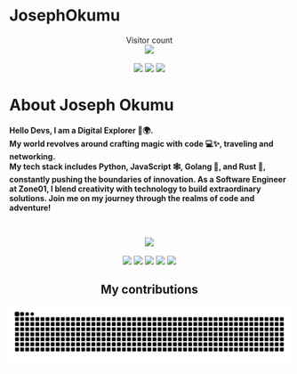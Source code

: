 # JosephOkumu


<p align="center"> 
  Visitor count<br>
  <img src="https://profile-counter.glitch.me/orbitturner/count.svg" />
</p>

<p align="center">
<a href="https://github.com/josephokumu/orbitnextframework/archive/ONF_V1.0.1.zip"><img src="https://img.shields.io/badge/RISING-FROM%20THE%20VIBRANT-green?style=for-the-badge&logo=love&logoColor=GREEN"></a>
<a href="https://github.com/josephokumu/orbitnextframework/issues/new/choose"><img src="https://img.shields.io/badge/LAND%20OF%20-KENYA-ffc300?style=for-the-badge"></a>
<a href="https://github.com/josephokumu/orbitnextframework/issues/new/choose"><img src="https://img.shields.io/badge/IN%20THE-HEART%20OF%20AFRICA-crimson?style=for-the-badge"></a>
</p>


<h1 align="left"> About Joseph Okumu </h1>
<p  align="left">
<strong>Hello Devs, I am a Digital Explorer 🚀🌍. <br>
My world revolves around crafting magic with code 💻✨, traveling and networking.
<br>My tech stack includes  Python, JavaScript 🕸️, Golang 🐹, and Rust 🦀, constantly pushing the boundaries of innovation. As a Software Engineer at Zone01, I blend creativity with technology to build extraordinary solutions. Join me on my journey through the realms of code and adventure!</strong>
</p>

<br/>

<p align="center"><img src="https://img.shields.io/badge/MOST%20USED-TECH%20STACK%20&%20TOOLS-21618C?style=for-the-badge"/></p>	

<div align="center">
   <img width="40" src="https://cdn.svgporn.com/logos/gopher.svg"/> 
  <img width="40" src="https://cdn.svgporn.com/logos/python.svg"/>
  <img width ="40" src="https://cdn.svgporn.com/logos/rust.svg"/>
  <img width="40" src="https://cdn.svgporn.com/logos/javascript.svg"/>  
  <img width="40" src="https://cdn.svgporn.com/logos/wordpress-icon.svg"/>
  

## My contributions 
<picture>
  <source media="(prefers-color-scheme: dark)" srcset="https://raw.githubusercontent.com/JosephOkumu/JosephOkumu/output/github-contribution-grid-snake-dark.svg">
  <source media="(prefers-color-scheme: light)" srcset="https://raw.githubusercontent.com/JosephOkumu/JosephOkumu/output/github-contribution-grid-snake.svg">
  <img alt="github contribution grid snake animation" src="https://raw.githubusercontent.com/JosephOkumu/JosephOkumu/output/github-contribution-grid-snake.svg">
</picture>
